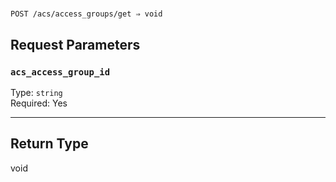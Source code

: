 # 

```
POST /acs/access_groups/get ⇒ void
```



## Request Parameters

### `acs_access_group_id`

Type: `string`\
Required: Yes



---

## Return Type

void
